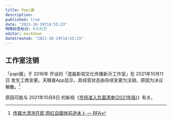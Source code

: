 ```yaml
---
title: Papi酱
description:
published: true
date: "2021-10-19T14:55:23"
特殊标签标记: #无标签
editor: markdown
dateCreated: "2021-10-19T14:55:23"
---
```


## 工作室注销

「papi酱」于 2016年 开设的「逸磊影视文化传播新沂工作室」在 2021年10月11日 发生工商变更。天眼查App显示，其经营状态由存续变更为注销，原因为决议解散。[^xx-101]

[^xx-101]: [传媒大清洗在即 网红自媒体前途未卜 — RFA](https://web.archive.org/web/20211019065737/https://www.rfa.org/mandarin/yataibaodao/meiti/xx-10132021112114.html)

原因可能与 2021年10月8日 的新规《[市场准入负面清单(2021年版)](/rule/市场准入负面清单(2021年版).md)》有关。
